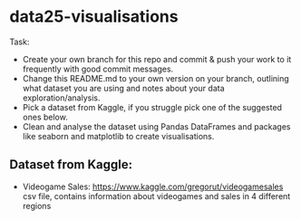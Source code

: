 # data25-visualisations

Task: 
- Create your own branch for this repo and commit & push your work to it frequently with good commit messages.
- Change this README.md to your own version on your branch, outlining what dataset you are using and notes about your data exploration/analysis.
- Pick a dataset from Kaggle, if you struggle pick one of the suggested ones below. 
- Clean and analyse the dataset using Pandas DataFrames and packages like seaborn and matplotlib to create visualisations.

## Dataset from Kaggle:

- Videogame Sales: https://www.kaggle.com/gregorut/videogamesales
csv file, contains information about videogames and sales in 4 different regions
